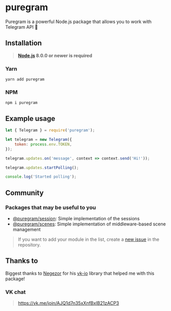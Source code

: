 # puregram

Puregram is a powerful Node.js package that allows you to work with Telegram API 🚀

## Installation
> **[Node.js](https://nodejs.org/) 8.0.0 or newer is required**  

### Yarn
```
yarn add puregram
```

### NPM
```
npm i puregram
```

## Example usage
```js
let { Telegram } = require('puregram');

let telegram = new Telegram({
	token: process.env.TOKEN,
});

telegram.updates.on('message', context => context.send('Hi!'));

telegram.updates.startPolling();

console.log('Started polling');
```

## Community
### Packages that may be useful to you

* [@puregram/session](../session): Simple implementation of the sessions
* [@puregram/scenes](../scenes): Simple implementation of middleware-based scene management

> If you want to add your module in the list, create a [new issue](https://github.com/nitreojs/puregram/issues/new) in the repository.

## Thanks to
Biggest thanks to [Negezor](https://github.com/negezor) for his [vk-io](https://github.com/negezor/vk-io) library that helped me with this package!

### VK chat
> https://vk.me/join/AJQ1d7n35xXnfBxIB21zACP3
